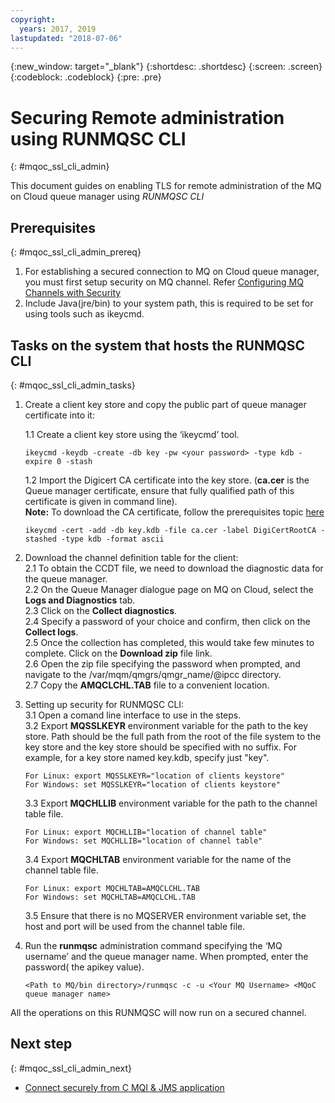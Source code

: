```yaml
---
copyright:
  years: 2017, 2019
lastupdated: "2018-07-06"
---
```


{:new_window: target="_blank"}
{:shortdesc: .shortdesc}
{:screen: .screen}
{:codeblock: .codeblock}
{:pre: .pre}

# Securing Remote administration using RUNMQSC CLI
{: #mqoc_ssl_cli_admin}

This document guides on enabling TLS for remote administration of the MQ on Cloud queue manager using *RUNMQSC CLI*

## Prerequisites
{: #mqoc_ssl_cli_admin_prereq}

1. For establishing a secured connection to MQ on Cloud queue manager, you must first setup security on MQ channel. Refer [Configuring MQ Channels with Security](/docs/services/mqcloud/mqoc_configure_chl_ssl.html)  
2. Include Java(jre/bin) to your system path, this is required to be set for using tools such as ikeycmd.

## Tasks on the system that hosts the RUNMQSC CLI
{: #mqoc_ssl_cli_admin_tasks}

1. Create a client key store and copy the public part of queue manager certificate into it:  

    1.1 Create a client key store using the ‘ikeycmd’ tool.
     ```
     ikeycmd -keydb -create -db key -pw <your password> -type kdb -expire 0 -stash
     ``` 
    1.2 Import the Digicert CA certificate into the key store. (**ca.cer** is the Queue manager certificate, ensure that fully qualified path of this certificate is given in command line).  
    **Note:** To download the CA certificate, follow the prerequisites topic [here](/docs/services/mqcloud/mqoc_configure_chl_ssl.html#mqoc_chl_ssl_prereq)  
     ```
     ikeycmd -cert -add -db key.kdb -file ca.cer -label DigiCertRootCA -stashed -type kdb -format ascii
     ```
2. Download the channel definition table for the client:  
    2.1 To obtain the CCDT file, we need to download the diagnostic data for the queue manager.  
    2.2 On the Queue Manager dialogue page on MQ on Cloud, select the **Logs and Diagnostics** tab.  
    2.3 Click on the **Collect diagnostics**.  
    2.4 Specify a password of your choice and confirm, then click on the **Collect logs**.  
    2.5 Once the collection has completed, this would take few minutes to complete. Click on the **Download zip** file link.  
    2.6 Open the zip file specifying the password when prompted, and navigate to the /var/mqm/qmgrs/qmgr_name/@ipcc directory.  
    2.7 Copy the **AMQCLCHL.TAB** file to a convenient location.  
3. Setting up security for RUNMQSC CLI:  
    3.1 Open a comand line interface to use in the steps.  
    3.2 Export **MQSSLKEYR** environment variable for the path to the key store. Path should be the full path from the root of the file system to the key store and the key store should be specified with no suffix. For example, for a key store named key.kdb, specify just "key".  
     ```
     For Linux: export MQSSLKEYR="location of clients keystore"
     For Windows: set MQSSLKEYR="location of clients keystore"
     ```
    3.3 Export **MQCHLLIB** environment variable for the path to the channel table file.  
     ```
     For Linux: export MQCHLLIB="location of channel table"
     For Windows: set MQCHLLIB="location of channel table"
     ```
    3.4 Export **MQCHLTAB** environment variable for the name of the channel table file.  
     ```
     For Linux: export MQCHLTAB=AMQCLCHL.TAB
     For Windows: set MQCHLTAB=AMQCLCHL.TAB
     ```
    3.5 Ensure that there is no MQSERVER environment variable set, the host and port will be used from the channel table file.  
4. Run the **runmqsc** administration command specifying the ‘MQ username’ and the queue manager name. When prompted, enter the password( the apikey value).
   ```
   <Path to MQ/bin directory>/runmqsc -c -u <Your MQ Username> <MQoC queue manager name>
   ```
  All the operations on this RUNMQSC will now run on a secured channel.

## Next step
{: #mqoc_ssl_cli_admin_next}

* [Connect securely from C MQI & JMS application](/docs/services/mqcloud/mqoc_connect_app_ssl.html)